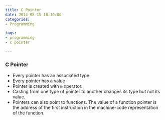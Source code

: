 ```yaml
---
title: C Pointer
date: 2014-08-15 10:16:00
categories:
- Programming

tags:
- programming
- c pointer

---
```


### C Pointer
- Every pointer has an associated type
- Every pointer has a value
- Pointer is created with `&` operator.
- Casting from one type of pointer to another changes its type but not its value. 
- Pointers can also point to functions. The value of a function pointer is the address of the first instruction in the machine-code representation of the function.



  


